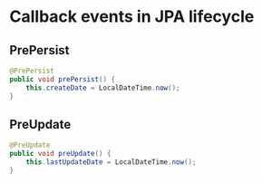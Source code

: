 # Callback events in JPA lifecycle

## PrePersist

```java
@PrePersist
public void prePersist() {
    this.createDate = LocalDateTime.now();
}
```

## PreUpdate

```java
@PreUpdate
public void preUpdate() {
    this.lastUpdateDate = LocalDateTime.now();
}
```
